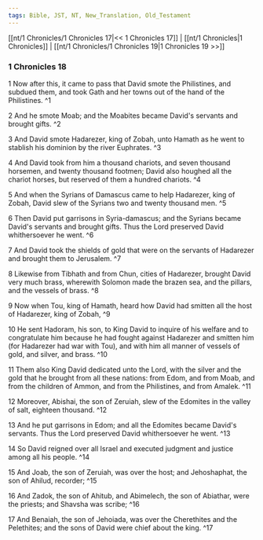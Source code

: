 ```yaml
---
tags: Bible, JST, NT, New_Translation, Old_Testament
---
```


[[nt/1 Chronicles/1 Chronicles 17|<< 1 Chronicles 17]] | [[nt/1 Chronicles|1 Chronicles]] | [[nt/1 Chronicles/1 Chronicles 19|1 Chronicles 19 >>]]

### 1 Chronicles 18

1 Now after this, it came to pass that David smote the Philistines, and subdued them, and took Gath and her towns out of the hand of the Philistines.  ^1

2 And he smote Moab; and the Moabites became David\'s servants and brought gifts.  ^2

3 And David smote Hadarezer, king of Zobah, unto Hamath as he went to stablish his dominion by the river Euphrates.  ^3

4 And David took from him a thousand chariots, and seven thousand horsemen, and twenty thousand footmen; David also houghed all the chariot horses, but reserved of them a hundred chariots.  ^4

5 And when the Syrians of Damascus came to help Hadarezer, king of Zobah, David slew of the Syrians two and twenty thousand men.  ^5

6 Then David put garrisons in Syria-damascus; and the Syrians became David\'s servants and brought gifts. Thus the Lord preserved David whithersoever he went.  ^6

7 And David took the shields of gold that were on the servants of Hadarezer and brought them to Jerusalem.  ^7

8 Likewise from Tibhath and from Chun, cities of Hadarezer, brought David very much brass, wherewith Solomon made the brazen sea, and the pillars, and the vessels of brass.  ^8

9 Now when Tou, king of Hamath, heard how David had smitten all the host of Hadarezer, king of Zobah,  ^9

10 He sent Hadoram, his son, to King David to inquire of his welfare and to congratulate him because he had fought against Hadarezer and smitten him (for Hadarezer had war with Tou), and with him all manner of vessels of gold, and silver, and brass.  ^10

11 Them also King David dedicated unto the Lord, with the silver and the gold that he brought from all these nations: from Edom, and from Moab, and from the children of Ammon, and from the Philistines, and from Amalek.  ^11

12 Moreover, Abishai, the son of Zeruiah, slew of the Edomites in the valley of salt, eighteen thousand.  ^12

13 And he put garrisons in Edom; and all the Edomites became David\'s servants. Thus the Lord preserved David whithersoever he went.  ^13

14 So David reigned over all Israel and executed judgment and justice among all his people.  ^14

15 And Joab, the son of Zeruiah, was over the host; and Jehoshaphat, the son of Ahilud, recorder;  ^15

16 And Zadok, the son of Ahitub, and Abimelech, the son of Abiathar, were the priests; and Shavsha was scribe;  ^16

17 And Benaiah, the son of Jehoiada, was over the Cherethites and the Pelethites; and the sons of David were chief about the king.  ^17

 
